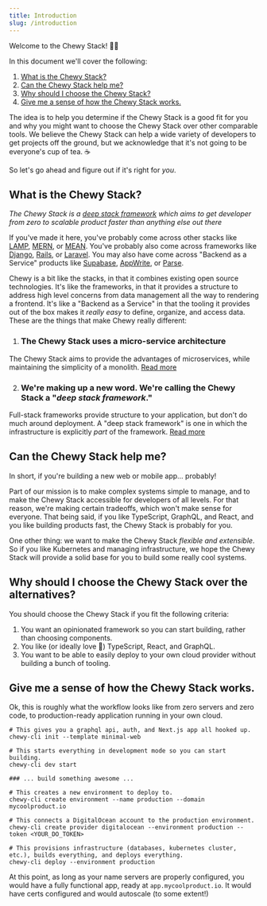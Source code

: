 ```yaml
---
title: Introduction
slug: /introduction
---
```


Welcome to the Chewy Stack! 🐆😊 

In this document we'll cover the following:

1. [What is the Chewy Stack?](#what-is-the-chewy-stack)
2. [Can the Chewy Stack help me?](#can-the-chewy-stack-help-me)
3. [Why should I choose the Chewy Stack?](#why-should-i-choose-the-chewy-stack)
4. [Give me a sense of how the Chewy Stack works.](#give-me-a-sense-of-how-the-chewy-stack-works)

The idea is to help you determine if the Chewy Stack is a good fit for you and why you might want to choose the Chewy Stack over other comparable tools. We believe the Chewy Stack can help a wide variety of developers to get projects off the ground, but we acknowledge that it's not going to be everyone's cup of tea. ☕️ 

So let's go ahead and figure out if it's right for *you*.


## What is the Chewy Stack?

_*The Chewy Stack is a [deep stack framework](./philosophy/deep-stack-framework.md) which aims to get developer from zero to scalable product faster than anything else out there*_

If you've made it here, you've probably come across other stacks like [LAMP](https://en.wikipedia.org/wiki/LAMP_(software_bundle)), [MERN](https://www.mongodb.com/mern-stack), or [MEAN](https://www.mongodb.com/mean-stack). You've probably also come across frameworks like [Django](https://www.djangoproject.com/), [Rails](https://rubyonrails.org/), or [Laravel](https://laravel.com/). You may also have come across "Backend as a Service" products like [Supabase](https://supabase.com/), [AppWrite](https://appwrite.io/), or [Parse](https://parseplatform.org/). 

Chewy is a bit like the stacks, in that it combines existing open source technologies. It's like the frameworks, in that it provides a structure to address high level concerns from data management all the way to rendering a frontend. It's like a "Backend as a Service" in that the tooling it provides out of the box makes it _really easy_ to define, organize, and access data. These are the things that make Chewy really different:

1. ### The Chewy Stack uses a micro-service architecture
The Chewy Stack aims to provide the advantages of microservices, while maintaining the simplicity of a monolith. [Read more](./philosophy/microservices.md)

2. ### We're making up a new word. We're calling the Chewy Stack a "*deep stack framework*." 
Full-stack frameworks provide structure to your application, but don't do much around deployment. A "deep stack framework" is one in which the infrastructure is explicitly *part* of the framework. [Read more](./philosophy/deep-stack-framework.md)


## Can the Chewy Stack help me?

In short, if you're building a new web or mobile app... probably!

Part of our mission is to make complex systems simple to manage, and to make the Chewy Stack accessible for developers of all levels. For that reason, we're making certain tradeoffs, which won't make sense for everyone. That being said, if you like TypeScript, GraphQL, and React, and you like building products fast, the Chewy Stack is probably for you.

One other thing: we want to make the Chewy Stack _flexible and extensible_. So if you like Kubernetes and managing infrastructure, we hope the Chewy Stack will provide a solid base for you to build some really cool systems.


## Why should I choose the Chewy Stack over the alternatives?

You should choose the Chewy Stack if you fit the following criteria:

1. You want an opinionated framework so you can start building, rather than choosing components.
2. You like (or ideally love 🧡) TypeScript, React, and GraphQL.
3. You want to be able to easily deploy to your own cloud provider without building a bunch of tooling.


## Give me a sense of how the Chewy Stack works.

Ok, this is roughly what the workflow looks like from zero servers and zero code, to production-ready application running in your own cloud.

```shell
# This gives you a graphql api, auth, and Next.js app all hooked up.
chewy-cli init --template minimal-web

# This starts everything in development mode so you can start building.
chewy-cli dev start

### ... build something awesome ...

# This creates a new environment to deploy to.
chewy-cli create environment --name production --domain mycoolproduct.io

# This connects a DigitalOcean account to the production environment.
chewy-cli create provider digitalocean --environment production --token <YOUR_DO_TOKEN>

# This provisions infrastructure (databases, kubernetes cluster, etc.), builds everything, and deploys everything.
chewy-cli deploy --environment production
```

At this point, as long as your name servers are properly configured, you would have a fully functional app, ready at `app.mycoolproduct.io`. It would have certs configured and would autoscale (to some extent!)
